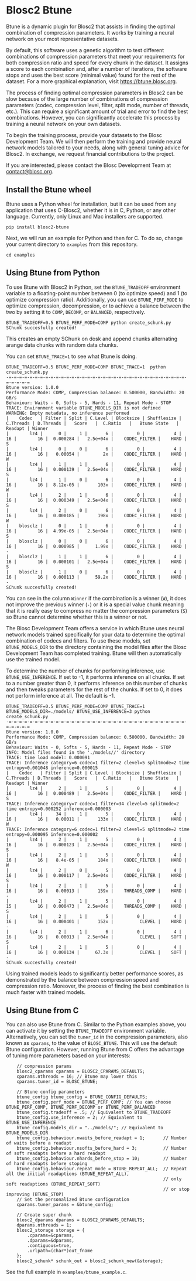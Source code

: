 # Blosc2 Btune

Btune is a dynamic plugin for Blosc2 that assists in finding the optimal combination of compression parameters. It works by training a neural network on your most representative datasets.

By default, this software uses a genetic algorithm to test different combinations of compression parameters that meet your requirements for both compression ratio and speed for every chunk in the dataset. It assigns a score to each combination and, after a number of iterations, the software stops and uses the best score (minimal value) found for the rest of the dataset. For a more graphical explanation, visit https://btune.blosc.org.

The process of finding optimal compression parameters in Blosc2 can be slow because of the large number of combinations of compression parameters (codec, compression level, filter, split mode, number of threads, etc.). This can require a significant amount of trial and error to find the best combinations. However, you can significantly accelerate this process by training a neural network on your own datasets.

To begin the training process, provide your datasets to the Blosc Development Team. We will then perform the training and provide neural network models tailored to your needs, along with general tuning advice for Blosc2. In exchange, we request financial contributions to the project.

If you are interested, please contact the Blosc Development Team at contact@blosc.org.

## Install the Btune wheel

Btune uses a Python wheel for installation, but it can be used from any application that uses C-Blosc2, whether it is in C, Python, or any other language. Currently, only Linux and Mac installers are supported.

```shell
pip install blosc2-btune
```

Next, we will run an example for Python and then for C.
To do so, change your current directory to `examples` from this repository.

````shell
cd examples
````

## Using Btune from Python

To use Btune with Blosc2 in Python, set the `BTUNE_TRADEOFF` environment variable to a floating-point number between 0 (to optimize speed) and 1 (to optimize compression ratio). Additionally, you can use `BTUNE_PERF_MODE` to optimize compression, decompression, or to achieve a balance between the two by setting it to `COMP`, `DECOMP`, or `BALANCED`, respectively.

```shell
BTUNE_TRADEOFF=0.5 BTUNE_PERF_MODE=COMP python create_schunk.py
SChunk succesfully created!
```

This creates an empty SChunk on dosk and append chunks alternating arange data chunks 
with random data chunks.

You can set `BTUNE_TRACE=1` to see what Btune is doing.

```shell
BTUNE_TRADEOFF=0.5 BTUNE_PERF_MODE=COMP BTUNE_TRACE=1  python create_schunk.py 
-=-=-=-=-=-=-=-=-=-=-=-=-=-=-=-=-=-=-=-=-=-=-=-=-=-=-=-=-=-=-=-=-=-=-=-=-=-=-=
Btune version: 1.0.0
Performance Mode: COMP, Compression balance: 0.500000, Bandwidth: 20 GB/s
Behaviour: Waits - 0, Softs - 5, Hards - 11, Repeat Mode - STOP
TRACE: Environment variable BTUNE_MODELS_DIR is not defined
WARNING: Empty metadata, no inference performed
|    Codec   | Filter | Split | C.Level | Blocksize | Shufflesize | C.Threads | D.Threads |   Score   |  C.Ratio   |   Btune State   | Readapt | Winner
|        lz4 |      0 |     1 |       6 |         0 |           4 |        16 |        16 |  0.000284 |   2.5e+04x |    CODEC_FILTER |    HARD | S
|        lz4 |      0 |     0 |       6 |         0 |           4 |        16 |        16 |   0.00054 |         2x |    CODEC_FILTER |    HARD | W
|        lz4 |      1 |     1 |       6 |         0 |           4 |        16 |        16 |  0.000139 |   2.5e+04x |    CODEC_FILTER |    HARD | S
|        lz4 |      1 |     0 |       6 |         0 |           4 |        16 |        16 |  8.12e-05 |       103x |    CODEC_FILTER |    HARD | W
|        lz4 |      2 |     1 |       6 |         0 |           4 |        16 |        16 |  0.000349 |   2.5e+04x |    CODEC_FILTER |    HARD | S
|        lz4 |      2 |     0 |       6 |         0 |           4 |        16 |        16 |  0.000185 |       198x |    CODEC_FILTER |    HARD | W
|    blosclz |      0 |     1 |       6 |         0 |           4 |        16 |        16 |  4.99e-05 |   2.5e+04x |    CODEC_FILTER |    HARD | S
|    blosclz |      0 |     0 |       6 |         0 |           4 |        16 |        16 |  0.000985 |      1.99x |    CODEC_FILTER |    HARD | -
|    blosclz |      1 |     1 |       6 |         0 |           4 |        16 |        16 |  0.000101 |   2.5e+04x |    CODEC_FILTER |    HARD | S
|    blosclz |      1 |     0 |       6 |         0 |           4 |        16 |        16 |  0.000113 |      59.2x |    CODEC_FILTER |    HARD | -
SChunk succesfully created!
```

You can see in the column `Winner` if the combination is a winner (`W`), it does not improve
the previous winner (`-`) or it is a special value chunk meaning that it is really easy to 
compress no matter the compression parameters (`S`) so Btune cannot determine whether
this is a winner or not. 

The Blosc Development Team offers a service in which Btune uses neural network models trained specifically for your data to determine the optimal combination of codecs and filters. To use these models, set `BTUNE_MODELS_DIR` to the directory containing the model files after the Blosc Development Team has completed training. Btune will then automatically use the trained model.

To determine the number of chunks for performing inference, use `BTUNE_USE_INFERENCE`. If set to -1, it performs inference on all chunks. If set to a number greater than 0, it performs inference on this number of chunks and then tweaks parameters for the rest of the chunks. If set to 0, it does not perform inference at all. The default is -1.

```shell
BTUNE_TRADEOFF=0.5 BTUNE_PERF_MODE=COMP BTUNE_TRACE=1  BTUNE_MODELS_DIR=./models/ BTUNE_USE_INFERENCE=3 python create_schunk.py
-=-=-=-=-=-=-=-=-=-=-=-=-=-=-=-=-=-=-=-=-=-=-=-=-=-=-=-=-=-=-=-=-=-=-=-=-=-=-=
Btune version: 1.0.0
Performance Mode: COMP, Compression balance: 0.500000, Bandwidth: 20 GB/s
Behaviour: Waits - 0, Softs - 5, Hards - 11, Repeat Mode - STOP
INFO: Model files found in the './models//' directory
TRACE: time load model: 0.000091
TRACE: Inference category=6 codec=1 filter=2 clevel=5 splitmode=2 time entropy=0.001048 inference=0.000015
|    Codec   | Filter | Split | C.Level | Blocksize | Shufflesize | C.Threads | D.Threads |   Score   |  C.Ratio   |   Btune State   | Readapt | Winner
|        lz4 |      2 |     1 |       5 |         0 |           4 |        16 |        16 |  0.000489 |   2.5e+04x |    CODEC_FILTER |    HARD | S
TRACE: Inference category=7 codec=1 filter=34 clevel=5 splitmode=2 time entropy=0.000252 inference=0.000003
|        lz4 |     34 |     1 |       5 |         0 |           4 |        16 |        16 |   0.00011 |       133x |    CODEC_FILTER |    HARD | W
TRACE: Inference category=6 codec=1 filter=2 clevel=5 splitmode=2 time entropy=0.000095 inference=0.000002
|        lz4 |      2 |     1 |       5 |         0 |           4 |        16 |        16 |  0.000123 |   2.5e+04x |    CODEC_FILTER |    HARD | S
|        lz4 |      2 |     1 |       5 |         0 |           4 |        16 |        16 |   8.4e-05 |       184x |    CODEC_FILTER |    HARD | W
|        lz4 |      2 |     0 |       5 |         0 |           4 |        16 |        16 |  0.000117 |   2.5e+04x |    CODEC_FILTER |    HARD | S
|        lz4 |      2 |     1 |       5 |         0 |           4 |        16 |        16 |   0.00013 |       159x |    THREADS_COMP |    HARD | -
|        lz4 |      2 |     1 |       5 |         0 |           4 |        15 |        16 |  0.000473 |   2.5e+04x |    THREADS_COMP |    HARD | S
|        lz4 |      2 |     1 |       5 |         0 |           4 |        16 |        16 |  0.000401 |       152x |          CLEVEL |    HARD | -
|        lz4 |      2 |     1 |       6 |         0 |           4 |        16 |        16 |   0.00013 |   2.5e+04x |          CLEVEL |    SOFT | S
|        lz4 |      2 |     1 |       5 |         0 |           4 |        16 |        16 |  0.000134 |      67.3x |          CLEVEL |    SOFT | -
SChunk succesfully created!
```

Using trained models leads to significantly better performance scores, as demonstrated by the balance between compression speed and compression ratio. Moreover, the process of finding the best combination is much faster with trained models.

## Using Btune from C

You can also use Btune from C. Similar to the Python examples above, you can activate it by setting the `BTUNE_TRADEOFF` environment variable. Alternatively, you can set the `tuner_id` in the compression parameters, also known as `cparams`, to the value of `BLOSC_BTUNE`. This will use the default Btune configuration. However, running Btune from C offers the advantage of tuning more parameters based on your interests:

```
    // compression params
    blosc2_cparams cparams = BLOSC2_CPARAMS_DEFAULTS;
    cparams.nthreads = 16; // Btune may lower this
    cparams.tuner_id = BLOSC_BTUNE;
    
    // Btune config parameters
    btune_config btune_config = BTUNE_CONFIG_DEFAULTS;
    btune_config.perf_mode = BTUNE_PERF_COMP; // You can choose BTUNE_PERF_COMP, BTUNE_PERF_DECOMP or BTUNE_PERF_BALANCED
    btune_config.tradeoff = .5; // Equivalent to BTUNE_TRADEOFF
    btune_config.use_inference = 2; // Equivalent to BTUNE_USE_INFERENCE
    btune_config.models_dir = "../models/"; // Equivalent to BTUNE_MODELS_DIR
    btune_config.behaviour.nwaits_before_readapt = 1;       // Number of waits before a readapt
    btune_config.behaviour.nsofts_before_hard = 3;          // Number of soft readapts before a hard readapt
    btune_config.behaviour.nhards_before_stop = 10;         // Number of hard readapts before stoping
    btune_config.behaviour.repeat_mode = BTUNE_REPEAT_ALL;  // Repeat all the initial readaptions (BTUNE_REPEAT_ALL), 
                                                            // only soft readaptions (BTUNE_REPEAT_SOFT)
                                                            // or stop improving (BTUNE_STOP)
    // Set the personalized Btune configuration
    cparams.tuner_params = &btune_config;

    // Create super chunk
    blosc2_dparams dparams = BLOSC2_DPARAMS_DEFAULTS;
    dparams.nthreads = 1;
    blosc2_storage storage = {
        .cparams=&cparams,
        .dparams=&dparams,
        .contiguous=true,
        .urlpath=(char*)out_fname
    };
    blosc2_schunk* schunk_out = blosc2_schunk_new(&storage);
```

See the full example in `examples/btune_example.c`.
